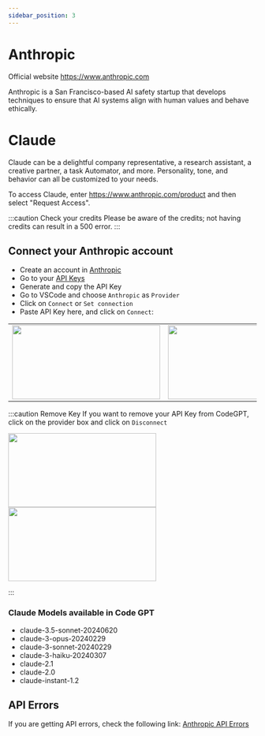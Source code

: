 ```yaml
---
sidebar_position: 3
---
```


# Anthropic
Official website https://www.anthropic.com

Anthropic is a San Francisco-based AI safety startup that develops techniques to ensure that AI systems align with human values and behave ethically.


# Claude
Claude can be a delightful company representative, a research assistant, a creative partner, a task Automator, and more. Personality, tone, and behavior can all be customized to your needs.

To access Claude, enter https://www.anthropic.com/product and then select "Request Access". 

:::caution Check your credits
Please be aware of the credits; not having credits can result in a 500 error.
:::

## Connect your Anthropic account
- Create an account in [Anthropic](https://console.anthropic.com/)
- Go to your [API Keys](https://console.anthropic.com/settings/keys)
- Generate and copy the API Key
- Go to VSCode and choose `Anthropic` as `Provider`
- Click on `Connect` or `Set connection` 
- Paste API Key here, and click on `Connect`:
  
<table>
  <tr>
    <td align="center">
      <img width="300" height="150" src="https://github.com/user-attachments/assets/7fc7a21a-c4d4-49dc-943f-430d82bd42c2" />
    </td>
    <td align="center">
      <img width="300" height="150" src="https://github.com/user-attachments/assets/281e4ea0-acfd-4369-9c14-7b39d23099d2" />
    </td>
  </tr>
</table>


:::caution Remove Key
If you want to remove your API Key from CodeGPT, click on the provider box and click on `Disconnect`

<td align="center">
      <img width="300" height="150" src="https://github.com/user-attachments/assets/539023cc-aed9-4cf3-bb07-02c0f083ae70" />
      <img width="300" height="150" src="https://github.com/user-attachments/assets/539023cc-aed9-4cf3-bb07-02c0f083ae70" />
</td>

:::

### Claude Models available in Code GPT
- claude-3.5-sonnet-20240620 
- claude-3-opus-20240229
- claude-3-sonnet-20240229
- claude-3-haiku-20240307
- claude-2.1
- claude-2.0
- claude-instant-1.2

## API Errors
If you are getting API errors, check the following link: [Anthropic API Errors](https://docs.anthropic.com/claude/reference/errors-and-rate-limits)
